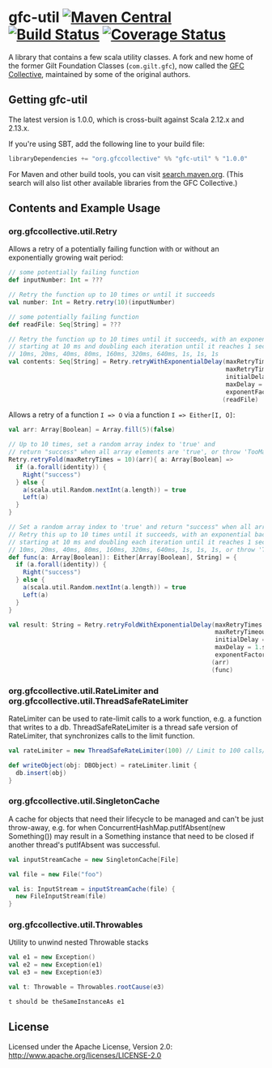 # gfc-util [![Maven Central](https://maven-badges.herokuapp.com/maven-central/org.gfccollective/gfc-util_2.12/badge.svg?style=plastic)](https://maven-badges.herokuapp.com/maven-central/org.gfccollective/gfc-util_2.12) [![Build Status](https://github.com/gfc-collective/gfc-util/workflows/Scala%20CI/badge.svg)](https://github.com/gfc-collective/gfc-util/actions) [![Coverage Status](https://coveralls.io/repos/gfc-collective/gfc-util/badge.svg?branch=master&service=github)](https://coveralls.io/github/gfc-collective/gfc-util?branch=master)

A library that contains a few scala utility classes.
A fork and new home of the former Gilt Foundation Classes (`com.gilt.gfc`), now called the [GFC Collective](https://github.com/gfc-collective), maintained by some of the original authors.


## Getting gfc-util

The latest version is 1.0.0, which is cross-built against Scala 2.12.x and 2.13.x.

If you're using SBT, add the following line to your build file:

```scala
libraryDependencies += "org.gfccollective" %% "gfc-util" % "1.0.0"
```

For Maven and other build tools, you can visit [search.maven.org](http://search.maven.org/#search%7Cga%7C1%7Corg.gfccollective).
(This search will also list other available libraries from the GFC Collective.)

## Contents and Example Usage

### org.gfccollective.util.Retry

Allows a retry of a potentially failing function with or without an exponentially growing wait period:
```scala
// some potentially failing function
def inputNumber: Int = ???

// Retry the function up to 10 times or until it succeeds
val number: Int = Retry.retry(10)(inputNumber)
```
```scala
// some potentially failing function
def readFile: Seq[String] = ???

// Retry the function up to 10 times until it succeeds, with an exponential backoff,
// starting at 10 ms and doubling each iteration until it reaches 1 second, i.e.
// 10ms, 20ms, 40ms, 80ms, 160ms, 320ms, 640ms, 1s, 1s, 1s
val contents: Seq[String] = Retry.retryWithExponentialDelay(maxRetryTimes = 10,
                                                            maxRetryTimeout = 5.minutes.fromNow,
                                                            initialDelay = 10.millis,
                                                            maxDelay = 1.second,
                                                            exponentFactor = 2)
                                                           (readFile)
```

Allows a retry of a function `I => O` via a function `I => Either[I, O]`:
```scala
val arr: Array[Boolean] = Array.fill(5)(false)

// Up to 10 times, set a random array index to 'true' and 
// return "success" when all array elements are 'true', or throw 'TooManyRetries'
Retry.retryFold(maxRetryTimes = 10)(arr){ a: Array[Boolean] =>
  if (a.forall(identity)) {
    Right("success")
  } else {
    a(scala.util.Random.nextInt(a.length)) = true
    Left(a)
  }
}
```
```scala
// Set a random array index to 'true' and return "success" when all array elements are 'true'.
// Retry this up to 10 times until it succeeds, with an exponential backoff,
// starting at 10 ms and doubling each iteration until it reaches 1 second, i.e.
// 10ms, 20ms, 40ms, 80ms, 160ms, 320ms, 640ms, 1s, 1s, 1s, or throw 'TooManyRetries'
def func(a: Array[Boolean]): Either[Array[Boolean], String] = {
  if (a.forall(identity)) {
    Right("success")
  } else {
    a(scala.util.Random.nextInt(a.length)) = true
    Left(a)
  }
}

val result: String = Retry.retryFoldWithExponentialDelay(maxRetryTimes = 10,
                                                         maxRetryTimeout = 5.minutes.fromNow,
                                                         initialDelay = 10.millis,
                                                         maxDelay = 1.second,
                                                         exponentFactor = 2)
                                                        (arr)
                                                        (func)
```


### org.gfccollective.util.RateLimiter and org.gfccollective.util.ThreadSafeRateLimiter

RateLimiter can be used to rate-limit calls to a work function, e.g. a function that writes to a db.
ThreadSafeRateLimiter is a thread safe version of RateLimiter, that synchronizes calls to the limit function.
```scala
val rateLimiter = new ThreadSafeRateLimiter(100) // Limit to 100 calls/second

def writeObject(obj: DBObject) = rateLimiter.limit {
  db.insert(obj)
}
```

### org.gfccollective.util.SingletonCache

A cache for objects that need their lifecycle to be managed and can't be just throw-away,
e.g. for when ConcurrentHashMap.putIfAbsent(new Something()) may result in a Something
instance that need to be closed if another thread's putIfAbsent was successful.
```scala
val inputStreamCache = new SingletonCache[File]

val file = new File("foo")

val is: InputStream = inputStreamCache(file) {
  new FileInputStream(file)
}
```

### org.gfccollective.util.Throwables

Utility to unwind nested Throwable stacks
```scala
val e1 = new Exception()
val e2 = new Exception(e1)
val e3 = new Exception(e3)

val t: Throwable = Throwables.rootCause(e3)

t should be theSameInstanceAs e1
```

## License

Licensed under the Apache License, Version 2.0: http://www.apache.org/licenses/LICENSE-2.0
